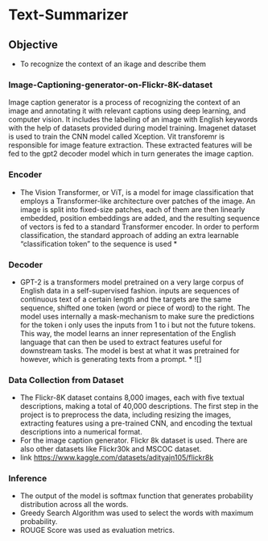 # Text-Summarizer
## Objective
* To recognize the context of an ikage and describe them 

### Image-Captioning-generator-on-Flickr-8K-dataset
Image caption generator is a process of recognizing the context of an image and annotating it with relevant captions using deep learning, and computer vision. It includes the labeling of an image with English keywords with the help of datasets provided during model training. Imagenet dataset is used to train the CNN model called Xception. Vit transforemr is responsible for image feature extraction. These extracted features will be fed to the gpt2 decoder model which in turn generates the image caption.

### Encoder
* The Vision Transformer, or ViT, is a model for image classification that employs a Transformer-like architecture over patches of the image. An image is split into fixed-size patches, each of them are then linearly embedded, position embeddings are added, and the resulting sequence of vectors is fed to a standard Transformer encoder. In order to perform classification, the standard approach of adding an extra learnable “classification token” to the sequence is used *

### Decoder 
* GPT-2 is a transformers model pretrained on a very large corpus of English data in a self-supervised fashion. inputs are sequences of continuous text of a certain length and the targets are the same sequence, shifted one token (word or piece of word) to the right. The model uses internally a mask-mechanism to make sure the predictions for the token i only uses the inputs from 1 to i but not the future tokens. This way, the model learns an inner representation of the English language that can then be used to extract features useful for downstream tasks. The model is best at what it was pretrained for however, which is generating texts from a prompt. *
![]

### Data Collection from Dataset
* The Flickr-8K dataset contains 8,000 images, each with five textual descriptions, making a total of 40,000 descriptions. The first step in the project is to 
   preprocess the data, including resizing the images, extracting features using a pre-trained CNN, and encoding the textual descriptions into a numerical format.
* For the image caption generator. Flickr 8k dataset is used. There are also other datasets like Flickr30k and MSCOC dataset.
* link https://www.kaggle.com/datasets/adityajn105/flickr8k

### Inference
* The output of the model is softmax function that generates probability distribution across all the words.
* Greedy Search Algorithm was used to select the words with maximum probability.
* ROUGE Score was used as evaluation metrics.

